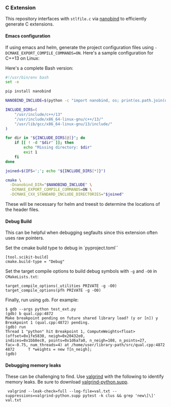 ### C Extension

This repository interfaces with `stlfile.c` via
[nanobind](https://github.com/wjakob/nanobind) to efficiently generate C
extensions.

#### Emacs configuration

If using emacs and helm, generate the project configuration files using
`-DCMAKE_EXPORT_COMPILE_COMMANDS=ON`. Here's a sample configuration for C++13
on Linux:

Here's a complete Bash version:

```bash
#!/usr/bin/env bash
set -e

pip install nanobind

NANOBIND_INCLUDE=$(python -c "import nanobind, os; print(os.path.join(os.path.dirname(nanobind.__file__), 'cmake'))")

INCLUDE_DIRS=(
    "/usr/include/c++/13"
    "/usr/include/x86_64-linux-gnu/c++/13/"
    "/usr/lib/gcc/x86_64-linux-gnu/13/include/"
)

for dir in "${INCLUDE_DIRS[@]}"; do
    if [[ ! -d "$dir" ]]; then
        echo "Missing directory: $dir"
        exit 1
    fi
done

joined=$(IFS=';'; echo "${INCLUDE_DIRS[*]}")

cmake \
  -Dnanobind_DIR="$NANOBIND_INCLUDE" \
  -DCMAKE_EXPORT_COMPILE_COMMANDS=ON \
  -DCMAKE_CXX_STANDARD_INCLUDE_DIRECTORIES="$joined"
```

These will be necessary for helm and treesit to determine the locations of the header files.


#### Debug Build

This can be helpful when debugging segfaults since this extension often uses raw pointers.


Set the cmake build type to debug in `pyproject.toml``
```
[tool.scikit-build]
cmake.build-type = "Debug"
```

Set the target compile options to build debug symbols with `-g` and `-O0` in `CMakeLists.txt`:

```
target_compile_options(_utilities PRIVATE -g -O0)
target_compile_options(pfh PRIVATE -g -O0)
```

Finally, run using `gdb`. For example:

```
$ gdb --args python test_ext.py
(gdb) b qual.cpp:4872
Make breakpoint pending on future shared library load? (y or [n]) y
Breakpoint 1 (qual.cpp:4872) pending.
(gdb) run
Thread 1 "python" hit Breakpoint 1, ComputeWeights<float> (offset=0x1fe5830, neigh=0x20432e0,
indices=0x1bb8ec0, points=0x1d6a7a0, n_neigh=108, n_points=27, fac=-0.75, num_threads=4) at /home/user/library-path/src/qual.cpp:4872
4872      T *weights = new T[n_neigh];
(gdb)
```

#### Debugging memory leaks

These can be challenging to find. Use [valgrind](https://valgrind.org/) with the following to identify memory leaks. Be sure to download [valgrind-python.supp](https://github.com/python/cpython/blob/main/Misc/valgrind-python.supp).

```
 valgrind --leak-check=full --log-file=val.txt --suppressions=valgrind-python.supp pytest -k clus && grep 'new\[\]' val.txt
 ```
